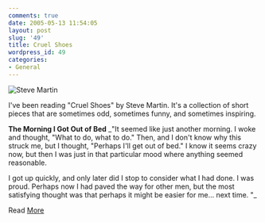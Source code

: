 ```yaml
---
comments: true
date: 2005-05-13 11:54:05
layout: post
slug: '49'
title: Cruel Shoes
wordpress_id: 49
categories:
- General
---
```


![Steve Martin](http://www.isystech.net/images/steve_martin.jpg)


I've been reading "Cruel Shoes" by Steve Martin. It's a collection of short pieces that are sometimes odd, sometimes funny, and sometimes inspiring.





**The Morning I Got Out of Bed**
_"It seemed like just another morning. I woke and thought, "What to do, what to do." Then, and I don't know why this struck me, but I thought, "Perhaps I'll get out of bed." I know it seems crazy now, but then I was just in that particular mood where anything seemed reasonable.

I got up quickly, and only later did I stop to consider what I had done. I was proud. Perhaps now I had paved the way for other men, but the most satisfying thought was that perhaps it might be easier for me... next time. "_





Read [More](http://www.compleatsteve.com/miscellany/cruelshoes_3.htm)



